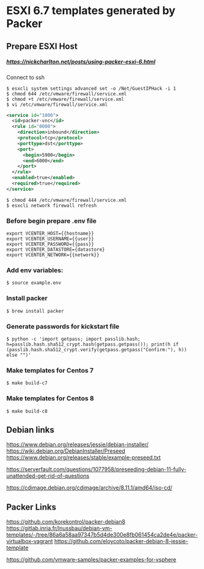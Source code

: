 # ESXI 6.7 templates generated by Packer

## Prepare ESXI Host

##### https://nickcharlton.net/posts/using-packer-esxi-6.html

Connect to ssh

```shell
$ esxcli system settings advanced set -o /Net/GuestIPHack -i 1
$ chmod 644 /etc/vmware/firewall/service.xml
$ chmod +t /etc/vmware/firewall/service.xml
$ vi /etc/vmware/firewall/service.xml
```

```xml
<service id="1000">
  <id>packer-vnc</id>
  <rule id="0000">
    <direction>inbound</direction>
    <protocol>tcp</protocol>
    <porttype>dst</porttype>
    <port>
      <begin>5900</begin>
      <end>6000</end>
    </port>
  </rule>
  <enabled>true</enabled>
  <required>true</required>
</service>
```

```shell
$ chmod 444 /etc/vmware/firewall/service.xml
$ esxcli network firewall refresh
```
### Before begin prepare .env file
```shell
export VCENTER_HOST={{hostname}}
export VCENTER_USERNAME={{user}}
export VCENTER_PASSWORD={{pass}}
export VCENTER_DATASTORE={datastore}
export VCENTER_NETWORK={{network}}
```
### Add env variables:

```shell
$ source example.env
```

### Install packer
```shell
$ brew install packer
```
### Generate passwords for kickstart file
```shell
$ python -c 'import getpass; import passlib.hash; h=passlib.hash.sha512_crypt.hash(getpass.getpass()); print(h if (passlib.hash.sha512_crypt.verify(getpass.getpass("Confirm:"), h)) else "")'
```

### Make templates for Centos 7
```shell
$ make build-c7
```

### Make templates for Centos 8
```shell
$ make build-c8
```


## Debian links

https://www.debian.org/releases/jessie/debian-installer/
https://wiki.debian.org/DebianInstaller/Preseed
https://www.debian.org/releases/stable/example-preseed.txt

https://serverfault.com/questions/1077958/preseeding-debian-11-fully-unattended-get-rid-of-questions

https://cdimage.debian.org/cdimage/archive/8.11.1/amd64/iso-cd/

## Packer Links
https://github.com/korekontrol/packer-debian8
https://gitlab.inria.fr/lnussbau/debian-vm-templates/-/tree/86a6a58aa97347b5d4de300e8fb061454ca2de4e/packer-virtualbox-vagrant
https://github.com/eloycoto/packer-debian-8-jessie-template

https://github.com/vmware-samples/packer-examples-for-vsphere